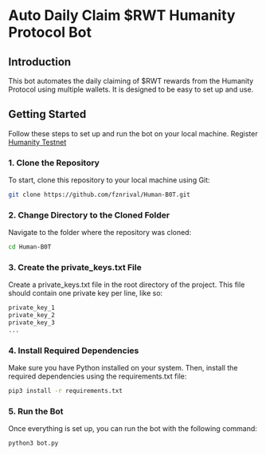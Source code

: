 # Auto Daily Claim $RWT Humanity Protocol Bot

## Introduction
This bot automates the daily claiming of $RWT rewards from the Humanity Protocol using multiple wallets. It is designed to be easy to set up and use.

## Getting Started

Follow these steps to set up and run the bot on your local machine.
Register [Humanity Testnet](http://testnet.humanity.org/login?ref=rival15)

### 1. Clone the Repository

To start, clone this repository to your local machine using Git:

```bash
git clone https://github.com/fznrival/Human-B0T.git
```

### 2. Change Directory to the Cloned Folder

Navigate to the folder where the repository was cloned:

```bash
cd Human-B0T
```

### 3. Create the private_keys.txt File
Create a private_keys.txt file in the root directory of the project. This file should contain one private key per line, like so:

```python
private_key_1
private_key_2
private_key_3
...
```

### 4. Install Required Dependencies
Make sure you have Python installed on your system. Then, install the required dependencies using the requirements.txt file:

```bash
pip3 install -r requirements.txt
```

### 5. Run the Bot
Once everything is set up, you can run the bot with the following command:

```bash
python3 bot.py
```
